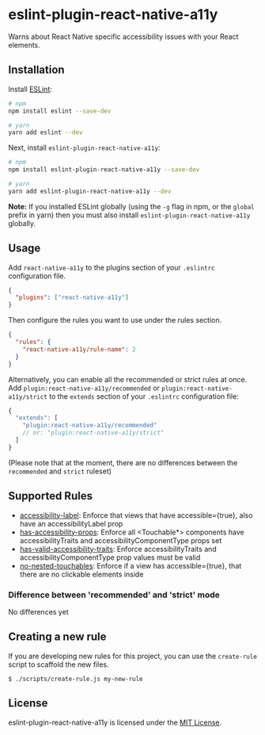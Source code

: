 # eslint-plugin-react-native-a11y

Warns about React Native specific accessibility issues with your React elements.

## Installation

Install [ESLint](http://eslint.org):

```sh
# npm
npm install eslint --save-dev

# yarn
yarn add eslint --dev
```

Next, install `eslint-plugin-react-native-a11y`:

```sh
# npm
npm install eslint-plugin-react-native-a11y --save-dev

# yarn
yarn add eslint-plugin-react-native-a11y --dev
```

**Note:** If you installed ESLint globally (using the `-g` flag in npm, or the `global` prefix in yarn) then you must also install `eslint-plugin-react-native-a11y` globally.

## Usage

Add `react-native-a11y` to the plugins section of your `.eslintrc` configuration file.

```json
{
  "plugins": ["react-native-a11y"]
}
```

Then configure the rules you want to use under the rules section.

```json
{
  "rules": {
    "react-native-a11y/rule-name": 2
  }
}
```

Alternatively, you can enable all the recommended or strict rules at once.
Add `plugin:react-native-a11y/recommended` or `plugin:react-native-a11y/strict` to the `extends` section of your `.eslintrc` configuration file:

```js
{
  "extends": [
    "plugin:react-native-a11y/recommended"
    // or: "plugin:react-native-a11y/strict"
  ]
}
```

(Please note that at the moment, there are no differences between the `recommended` and `strict` ruleset)

## Supported Rules

- [accessibility-label](docs/rules/accessibility-label.md): Enforce that views that have accessible={true}, also have an accessibilityLabel prop
- [has-accessibility-props](docs/rules/has-accessibility-props.md): Enforce all <Touchable\*> components have accessibilityTraits and accessibilityComponentType props set
- [has-valid-accessibility-traits](docs/rules/has-valid-accessibility-traits.md): Enforce accessibilityTraits and accessibilityComponentType prop values must be valid
- [no-nested-touchables](docs/rules/no-nested-touchables.md): Enforce if a view has accessible={true}, that there are no clickable elements inside

### Difference between 'recommended' and 'strict' mode

No differences yet

## Creating a new rule

If you are developing new rules for this project, you can use the `create-rule`
script to scaffold the new files.

```
$ ./scripts/create-rule.js my-new-rule
```

## License

eslint-plugin-react-native-a11y is licensed under the [MIT License](LICENSE.md).
